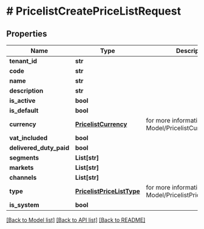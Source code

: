 # # PricelistCreatePriceListRequest


## Properties 


Name | Type | Description | Notes
------------ | ------------- | ------------- | -------------
**tenant_id**| **str** |   | [optional]
**code**| **str** |   | [optional]
**name**| **str** |   | [optional]
**description**| **str** |   | [optional]
**is_active**| **bool** |   | [optional]
**is_default**| **bool** |   | [optional]
**currency**| [**PricelistCurrency**](PricelistCurrency.md) |  for more information please, see Model/PricelistCurrency.php  | [optional] [default to PricelistCurrency.XXX]
**vat_included**| **bool** |   | [optional]
**delivered_duty_paid**| **bool** |   | [optional]
**segments**| **List[str]** |   | [optional]
**markets**| **List[str]** |   | [optional]
**channels**| **List[str]** |   | [optional]
**type**| [**PricelistPriceListType**](PricelistPriceListType.md) |  for more information please, see Model/PricelistPriceListType.php  | [optional] [default to PricelistPriceListType.UNKNOWN]
**is_system**| **bool** |   | [optional]


[[Back to Model list]](../../README.md#models) [[Back to API list]](../../README.md#endpoints) [[Back to README]](../../README.md)

